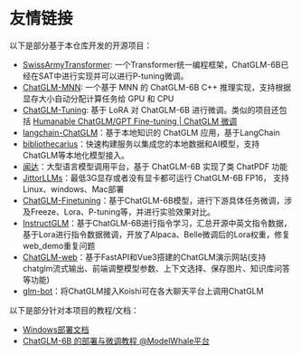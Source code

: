 # 友情链接

以下是部分基于本仓库开发的开源项目：
* [SwissArmyTransformer](https://github.com/THUDM/SwissArmyTransformer): 一个Transformer统一编程框架，ChatGLM-6B已经在SAT中进行实现并可以进行P-tuning微调。
* [ChatGLM-MNN](https://github.com/wangzhaode/ChatGLM-MNN): 一个基于 MNN 的 ChatGLM-6B C++ 推理实现，支持根据显存大小自动分配计算任务给 GPU 和 CPU
* [ChatGLM-Tuning](https://github.com/mymusise/ChatGLM-Tuning): 基于 LoRA 对 ChatGLM-6B 进行微调。类似的项目还包括 [Humanable ChatGLM/GPT Fine-tuning | ChatGLM 微调](https://github.com/hscspring/hcgf)
* [langchain-ChatGLM](https://github.com/imClumsyPanda/langchain-ChatGLM)：基于本地知识的 ChatGLM 应用，基于LangChain
* [bibliothecarius](https://github.com/coderabbit214/bibliothecarius)：快速构建服务以集成您的本地数据和AI模型，支持ChatGLM等本地化模型接入。
* [闻达](https://github.com/l15y/wenda)：大型语言模型调用平台，基于 ChatGLM-6B 实现了类 ChatPDF 功能
* [JittorLLMs](https://github.com/Jittor/JittorLLMs)：最低3G显存或者没有显卡都可运行 ChatGLM-6B FP16， 支持Linux、windows、Mac部署
* [ChatGLM-Finetuning](https://github.com/liucongg/ChatGLM-Finetuning)：基于ChatGLM-6B模型，进行下游具体任务微调，涉及Freeze、Lora、P-tuning等，并进行实验效果对比。
* [InstructGLM](https://github.com/yanqiangmiffy/InstructGLM)：基于ChatGLM-6B进行指令学习，汇总开源中英文指令数据，基于Lora进行指令数据微调，开放了Alpaca、Belle微调后的Lora权重，修复web_demo重复问题
* [ChatGLM-web](https://github.com/NCZkevin/chatglm-web)：基于FastAPI和Vue3搭建的ChatGLM演示网站(支持chatglm流式输出、前端调整模型参数、上下文选择、保存图片、知识库问答等功能) 
* [glm-bot](https://github.com/initialencounter/glm-bot)：将ChatGLM接入Koishi可在各大聊天平台上调用ChatGLM

以下是部分针对本项目的教程/文档：
* [Windows部署文档](https://github.com/ZhangErling/ChatGLM-6B/blob/main/deployment_windows.md)
* [ChatGLM-6B 的部署与微调教程 @ModelWhale平台](https://www.heywhale.com/mw/project/6436d82948f7da1fee2be59e)
